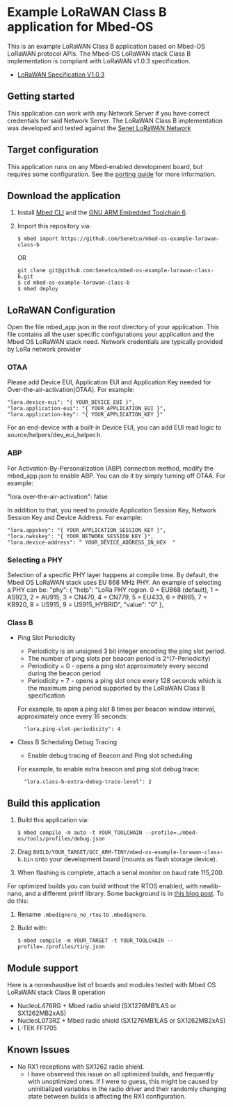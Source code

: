 # Example LoRaWAN Class B application for Mbed-OS 
This is an example LoRaWAN Class B application based on Mbed-OS LoRaWAN protocol APIs. The Mbed-OS LoRaWAN stack Class B implementation is
compliant with LoRaWAN v1.0.3 specification. 
* [LoRaWAN Specification V1.0.3](https://lora-alliance.org/resource-hub/lorawantm-specification-v103)

## Getting started
This application can work with any Network Server if you have correct credentials for said Network Server. 
The LoRaWAN Class B implementation was developed and tested against the [Senet LoRaWAN Network](https://www.senetco.com)

## Target configuration
This application runs on any Mbed-enabled development board, but requires some configuration. See the [porting guide](docs/porting-guide.md) for more information.

## Download the application
1. Install [Mbed CLI](https://os.mbed.com/docs/v5.10/tools/installation-and-setup.html) and the [GNU ARM Embedded Toolchain 6](https://developer.arm.com/open-source/gnu-toolchain/gnu-rm).
1. Import this repository via:

    ```
    $ mbed import https://github.com/Senetco/mbed-os-example-lorawan-class-b
    ```
    OR 

    ```
    git clone git@github.com:Senetco/mbed-os-example-lorawan-class-b.git
    $ cd mbed-os-example-lorawan-class-b
    $ mbed deploy
    ```
## LoRaWAN Configuration 
Open the file mbed_app.json in the root directory of your application. This file contains all the user specific configurations your application and the Mbed OS LoRaWAN stack need. Network credentials are typically provided by LoRa network provider

### OTAA 
Please add Device EUI, Application EUI and Application Key needed for Over-the-air-activation(OTAA). For example:

    "lora.device-eui": "{ YOUR_DEVICE_EUI }",
    "lora.application-eui": "{ YOUR_APPLICATION_EUI }",
    "lora.application-key": "{ YOUR_APPLICATION_KEY }"

For an end-device with a built-in Device EUI, you can add EUI read logic to source/helpers/dev_eui_helper.h. 

### ABP
For Activation-By-Personalization (ABP) connection method, modify the mbed_app.json to enable ABP. You can do it by simply turning off OTAA. For example:

"lora.over-the-air-activation": false

In addition to that, you need to provide Application Session Key, Network Session Key and Device Address. For example:

    "lora.appskey": "{ YOUR_APPLICATION_SESSION_KEY }",
    "lora.nwkskey": "{ YOUR_NETWORK_SESSION_KEY }",
    "lora.device-address": " YOUR_DEVICE_ADDRESS_IN_HEX  " 

### Selecting a PHY
Selection of a specific PHY layer happens at compile time. By default, the Mbed OS LoRaWAN stack uses EU 868 MHz PHY. An example of selecting a PHY can be:
        "phy": {
            "help": "LoRa PHY region. 0 = EU868 (default), 1 = AS923, 2 = AU915, 3 = CN470, 4 = CN779, 5 = EU433, 6 = IN865, 7 = KR920, 8 = US915, 9 = US915_HYBRID",
            "value": "0"
        },

### Class B 
* Ping Slot Periodicity 
    * Periodicity is an unsigned 3 bit integer encoding the ping slot period. 
    * The number of ping slots per beacon period is 2^(7-Periodicity)
    * Periodicity = 0 - opens a ping slot approximately every second during the beacon period 
    * Periodicity = 7 - opens a ping slot once every 128 seconds which is the maximum ping period supported by the LoRaWAN Class B specification  
   
    For example, to open a ping slot 8 times per beacon window interval, approximately once every 16 seconds:

        "lora.ping-slot-periodicity": 4 

* Class B Scheduling Debug Tracing 
    * Enable debug tracing of Beacon and Ping slot scheduling

    For example, to enable extra beacon and ping slot debug trace:

        "lora.class-b-extra-debug-trace-level": 2

## Build this application 
1. Build this application via:

    ```
    $ mbed compile -m auto -t YOUR_TOOLCHAIN --profile=./mbed-os/tools/profiles/debug.json
    ```

1. Drag `BUILD/YOUR_TARGET/GCC_ARM-TINY/mbed-os-example-lorawan-class-b.bin` onto your development board (mounts as flash storage device).
1. When flashing is complete, attach a serial monitor on baud rate 115,200.

For optimized builds you can build without the RTOS enabled, with newlib-nano, and a different printf library. Some background is in [this blog post](https://os.mbed.com/blog/entry/Reducing-memory-usage-with-a-custom-prin/). To do this:

1. Rename `.mbedignore_no_rtos` to `.mbedignore`.
1. Build with:

    ```
    $ mbed compile -m YOUR_TARGET -t YOUR_TOOLCHAIN --profile=./profiles/tiny.json
    ```

## Module support
Here is a nonexhaustive list of boards and modules tested with Mbed OS LoRaWAN stack Class B operation
* NucleoL476RG + Mbed radio shield (SX1276MB1LAS or SX1262MB2xAS) 
* NucleoL073RZ + Mbed radio shield (SX1276MB1LAS or SX1262MB2xAS) 
* L-TEK FF1705

## Known Issues
*  No RX1 receptions with SX1262 radio shield. 
    * I have observed this issue on all optimized builds, and frequently with unoptimized ones. If I were to guess, this might be caused by uninitialized variables in the radio driver and their randomly changing state between builds is affecting the RX1 configuration.